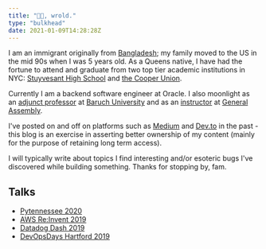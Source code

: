 ```yaml
---
title: "👋👋, wrold."
type: "bulkhead"
date: 2021-01-09T14:28:28Z
---
```


I am an immigrant originally from [Bangladesh](https://en.wikipedia.org/wiki/Bangladesh); my family moved to the US in the mid 90s when I was 5 years old.
As a Queens native, I have had the fortune to attend and graduate from two top tier academic institutions in NYC: [Stuyvesant High School](https://en.wikipedia.org/wiki/Stuyvesant_High_School) and [the Cooper Union](https://en.wikipedia.org/wiki/Cooper_Union).

Currently I am a backend software engineer at Oracle. I also moonlight as an [adjunct professor](https://www.ratemyprofessors.com/ShowRatings.jsp?tid=2637751) at [Baruch University](https://zicklin.baruch.cuny.edu/faculty-research/academic-departments/information-technology-statistics/) and as an [instructor](https://generalassemb.ly/instructors/taqqui-karim/1667) at [General Assembly](https://generalassemb.ly/).

I've posted on and off on platforms such as [Medium](https://taqkarim.medium.com/) and [Dev.to](https://dev.to/taqkarim) in the past - this blog is an exercise in asserting better ownership of my content (mainly for the purpose of retaining long term access). 

I will typically write about topics I find interesting and/or esoteric bugs I've discovered while building something. Thanks for stopping by, fam.


## Talks

* [Pytennessee 2020](http://taq.website/pytn/)
* [AWS Re:Invent 2019](http://taq.website/reinvent/)
* [Datadog Dash 2019](http://taq.website/dash/)
* [DevOpsDays Hartford 2019](http://taq.website/hartford/)